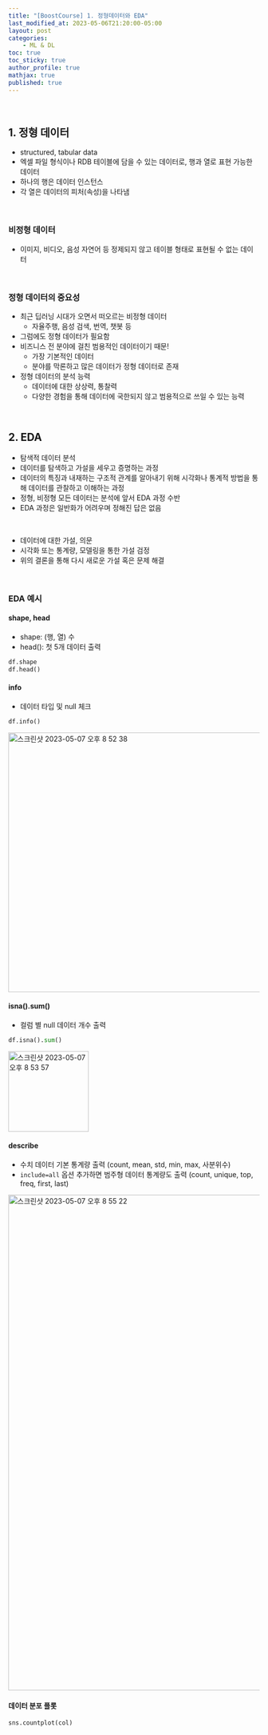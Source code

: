 ```yaml
---
title: "[BoostCourse] 1. 정형데이터와 EDA"
last_modified_at: 2023-05-06T21:20:00-05:00
layout: post
categories:
    - ML & DL
toc: true
toc_sticky: true
author_profile: true
mathjax: true
published: true
---
```


<br>

## 1. 정형 데이터
- structured, tabular data
- 엑셀 파일 형식이나 RDB 테이블에 담을 수 있는 데이터로, 행과 열로 표현 가능한 데이터
- 하나의 행은 데이터 인스턴스
- 각 열은 데이터의 피처(속성)을 나타냄

<br>

### 비정형 데이터
- 이미지, 비디오, 음성 자연어 등 정제되지 않고 테이블 형태로 표현될 수 없는 데이터

<br>

### 정형 데이터의 중요성
- 최근 딥러닝 시대가 오면서 떠오르는 비정형 데이터
    - 자율주행, 음성 검색, 번역, 챗봇 등
- 그럼에도 정형 데이터가 필요함
- 비즈니스 전 분야에 걸친 범용적인 데이터이기 때문!
    - 가장 기본적인 데이터
    - 분야를 막론하고 많은 데이터가 정형 데이터로 존재
- 정형 데이터의 분석 능력
    - 데이터에 대한 상상력, 통찰력
    - 다양한 경험을 통해 데이터에 국한되지 않고 범용적으로 쓰일 수 있는 능력

<br>

## 2. EDA

- 탐색적 데이터 분석
- 데이터를 탐색하고 가설을 세우고 증명하는 과정
- 데이터의 특징과 내재하는 구조적 관계를 알아내기 위해 시각화나 통계적 방법을 통해 데이터를 관찰하고 이해하는 과정
- 정형, 비정형 모든 데이터는 분석에 앞서 EDA 과정 수반
- EDA 과정은 일반화가 어려우며 정해진 답은 없음

<br>

- 데이터에 대한 가설, 의문
- 시각화 또는 통계량, 모델링을 통한 가설 검정
- 위의 결론을 통해 다시 새로운 가설 혹은 문제 해결

<br>

### EDA 예시

#### shape, head

- shape: (행, 열) 수
- head(): 첫 5개 데이터 출력

```python
df.shape
df.head()
```

#### info

- 데이터 타입 및 null 체크

```python
df.info()
```

<img width="519" alt="스크린샷 2023-05-07 오후 8 52 38" src="https://user-images.githubusercontent.com/53086873/236675809-7d88de4f-e66f-4bf0-bf85-40858971fa9c.png">

#### isna().sum()

- 컬럼 별 null 데이터 개수 출력

```python
df.isna().sum()
```

<img width="161" alt="스크린샷 2023-05-07 오후 8 53 57" src="https://user-images.githubusercontent.com/53086873/236675845-11106f6f-f561-456e-956c-49305e202035.png">

#### describe

- 수치 데이터 기본 통계량 출력 (count, mean, std, min, max, 사분위수)
- `include=all` 옵션 추가하면 범주형 데이터 통계량도 출력 (count, unique, top, freq, first, last)

<img width="991" alt="스크린샷 2023-05-07 오후 8 55 22" src="https://user-images.githubusercontent.com/53086873/236675905-f88fa42e-4b86-404b-9605-05379f59bf07.png">

#### 데이터 분포 플롯

```python
sns.countplot(col)
```

